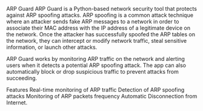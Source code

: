 ARP Guard
ARP Guard is a Python-based network security tool that protects against ARP spoofing attacks. ARP spoofing is a common attack technique where an attacker sends fake ARP messages to a network in order to associate their MAC address with the IP address of a legitimate device on the network. Once the attacker has successfully spoofed the ARP tables on the network, they can intercept or modify network traffic, steal sensitive information, or launch other attacks.

ARP Guard works by monitoring ARP traffic on the network and alerting users when it detects a potential ARP spoofing attack. The app can also automatically block or drop suspicious traffic to prevent attacks from succeeding.

Features
Real-time monitoring of ARP traffic
Detection of ARP spoofing attacks
Monitoring of ARP packets frequency
Automatic Disconnection from Internet.
